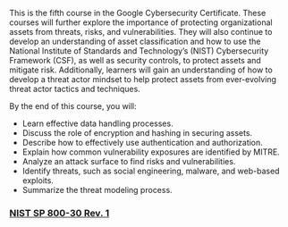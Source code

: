 This is the fifth course in the Google Cybersecurity Certificate. These courses will further explore the importance of protecting organizational assets from threats, risks, and vulnerabilities. They will also continue to develop an understanding of asset classification and how to use the National Institute of Standards and Technology’s (NIST) Cybersecurity Framework (CSF), as well as security controls, to protect assets and mitigate risk. Additionally, learners will gain an understanding of how to develop a threat actor mindset to help protect assets from ever-evolving threat actor tactics and techniques.

By the end of this course, you will: 
- Learn effective data handling processes.
- Discuss the role of encryption and hashing in securing assets.
- Describe how to effectively use authentication and authorization. 
- Explain how common vulnerability exposures are identified by MITRE.
- Analyze an attack surface to find risks and vulnerabilities.
- Identify threats, such as social engineering, malware, and web-based exploits.
- Summarize the threat modeling process.



### [NIST SP 800-30 Rev. 1](gcprojects/module5/module51.pdf)
[]()
